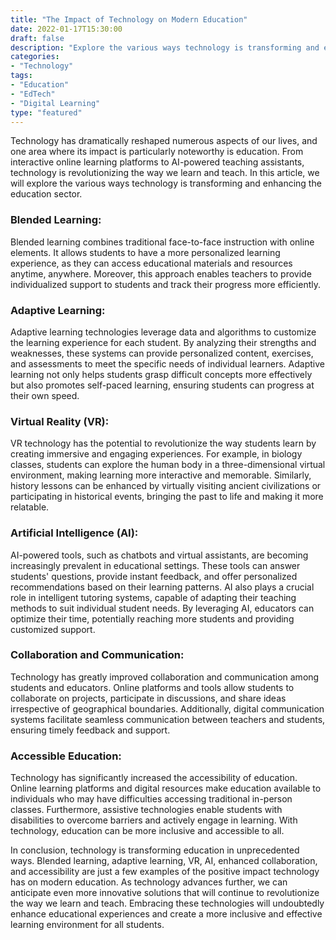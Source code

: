 ```yaml
--- 
title: "The Impact of Technology on Modern Education" 
date: 2022-01-17T15:30:00 
draft: false 
description: "Explore the various ways technology is transforming and enhancing the education sector." 
categories: 
- "Technology" 
tags: 
- "Education" 
- "EdTech" 
- "Digital Learning" 
type: "featured" 
--- 
```


Technology has dramatically reshaped numerous aspects of our lives, and one area where its impact is particularly noteworthy is education. From interactive online learning platforms to AI-powered teaching assistants, technology is revolutionizing the way we learn and teach. In this article, we will explore the various ways technology is transforming and enhancing the education sector.

### Blended Learning:
Blended learning combines traditional face-to-face instruction with online elements. It allows students to have a more personalized learning experience, as they can access educational materials and resources anytime, anywhere. Moreover, this approach enables teachers to provide individualized support to students and track their progress more efficiently.

### Adaptive Learning:
Adaptive learning technologies leverage data and algorithms to customize the learning experience for each student. By analyzing their strengths and weaknesses, these systems can provide personalized content, exercises, and assessments to meet the specific needs of individual learners. Adaptive learning not only helps students grasp difficult concepts more effectively but also promotes self-paced learning, ensuring students can progress at their own speed.

### Virtual Reality (VR):
VR technology has the potential to revolutionize the way students learn by creating immersive and engaging experiences. For example, in biology classes, students can explore the human body in a three-dimensional virtual environment, making learning more interactive and memorable. Similarly, history lessons can be enhanced by virtually visiting ancient civilizations or participating in historical events, bringing the past to life and making it more relatable.

### Artificial Intelligence (AI):
AI-powered tools, such as chatbots and virtual assistants, are becoming increasingly prevalent in educational settings. These tools can answer students' questions, provide instant feedback, and offer personalized recommendations based on their learning patterns. AI also plays a crucial role in intelligent tutoring systems, capable of adapting their teaching methods to suit individual student needs. By leveraging AI, educators can optimize their time, potentially reaching more students and providing customized support.

### Collaboration and Communication:
Technology has greatly improved collaboration and communication among students and educators. Online platforms and tools allow students to collaborate on projects, participate in discussions, and share ideas irrespective of geographical boundaries. Additionally, digital communication systems facilitate seamless communication between teachers and students, ensuring timely feedback and support.

### Accessible Education:
Technology has significantly increased the accessibility of education. Online learning platforms and digital resources make education available to individuals who may have difficulties accessing traditional in-person classes. Furthermore, assistive technologies enable students with disabilities to overcome barriers and actively engage in learning. With technology, education can be more inclusive and accessible to all.

In conclusion, technology is transforming education in unprecedented ways. Blended learning, adaptive learning, VR, AI, enhanced collaboration, and accessibility are just a few examples of the positive impact technology has on modern education. As technology advances further, we can anticipate even more innovative solutions that will continue to revolutionize the way we learn and teach. Embracing these technologies will undoubtedly enhance educational experiences and create a more inclusive and effective learning environment for all students.
